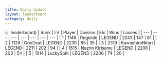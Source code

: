 ```yaml
---
title: Daily Update
layout: leaderboard
category: daily
---
```


{: .leaderboard}
| Rank | LV | Player | Division | Elo | Wins | Losses |
| --- | --- | --- | --- | --- | --- | --- |
| <span data-change="6">1</span> | 1146 | <span title="ID: 353063">Regicide</span> | LEGEND | <span data-change="89">2243</span> | <span data-change="18">147</span> | <span data-change="1">81</span> |
| <span data-change="-1">2</span> | 1126 | <span title="ID: 416373">GooDeat</span> | LEGEND | <span data-change="13">2239</span> | <span data-change="2">85</span> | <span data-change="0">35</span> |
| <span data-change="-1">3</span> | 2319 | <span title="ID: 164871">KawashiroNitori</span> | LEGEND | <span data-change="-11">2211</span> | <span data-change="6">202</span> | <span data-change="3">94</span> |
| <span data-change="0">4</span> | 1615 | <span title="ID: 315148">Nazrin Kirisame</span> | LEGEND | <span data-change="25">2208</span> | <span data-change="37">203</span> | <span data-change="13">54</span> |
| <span data-change="-2">5</span> | 1014 | <span title="ID: 498412">LuckySpin</span> | LEGEND | <span data-change="10">2206</span> | <span data-change="5">74</span> | <span data-change="1">20</span> |